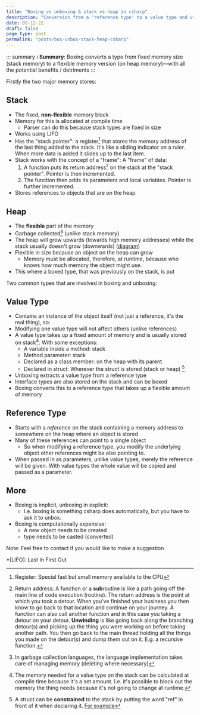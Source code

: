 ```yaml
---
title: "Boxing vs unboxing & stack vs heap in csharp"
description: "Conversion from a 'reference type' to a value type and vice versa and what happens on a lower level with memory"
date: 09-12-22
draft: false
page_type: post
permalink: "posts/box-unbox-stack-heap-csharp"
---
```


::: summary
ℹ️ **Summary**: Boxing converts a type from fixed memory size (stack memory) to a flexible memory version (on heap memory)—with all the potential benefits / detriments 
:::

Firstly the two major memory stores:

## Stack

- The fixed, **non-flexible** memory block
- Memory for this is allocated at compile time 
  - Parser can do this because stack types are fixed in size
- Works using LIFO 
- Has the "stack pointer": a register[^1] that stores the memory address of the last thing added to the stack. It's like a sliding indicator on a ruler. When more data is added it slides up to the last item. 
- Stack works with the concept of a "frame": A "frame" of data:
  1. A function puts its return address[^2] on the stack at the "stack pointer". Pointer is then incremented.
  2. The function then adds its parameters and local variables. Pointer is further incremented.
- Stores references to objects that are on the heap

## Heap

- The **flexible** part of the memory
- Garbage collected[^3] (unlike stack memory).
- The heap will grow upwards (towards high memory addresses) while the stack usually doesn't grow (downwards) ([diagram](https://archive.ph/S4AA7))
- Flexible in size because an object on the heap can grow 
  - Memory must be allocated, therefore, at runtime, because who knows how much memory the object might use.
- This where a boxed type, that was previously on the stack, is put

Two common types that are involved in boxing and unboxing:

## Value Type

- Contains an instance of the object itself (not just a reference, it's the real thing), so:
- Modifying one value type will not affect others (unlike references)
- A value type takes up a fixed amount of memory and is usually stored on stack[^4]. With some exceptions:
  - A variable inside a method: stack
  - Method parameter: stack
  - Declared as a class member: on the heap with its parent
  - Declared in struct: Wherever the struct is stored (stack or heap) [^5]
- Unboxing extracts a value type from a reference type
- Interface types are also stored on the stack and can be boxed
- Boxing converts this to a reference type that takes up a flexible amount of memory

## Reference Type

- Starts with a *reference* on the stack containing a memory address to somewhere on the heap where an object is stored
- Many of these references can point to a single object
  - So when modifying a reference type, you modify the underlying object other references might be also pointing to.
- When passed in as parameters, unlike value types, merely the reference will be given. With value types the whole value will be copied and passed as a parameter.

## More

- Boxing is implicit, unboxing in explicit:
  - I.e. boxing is something csharp does automatically, but you have to ask it to unbox.
- Boxing is computationally expensive:
  - A new object needs to be created
  - type needs to be casted (converted)

Note: Feel free to contact if you would like to make a suggestion

*[LIFO]: Last In First Out

[^1]: Register: Special fast but small memory available to the CPU 

[^2]: Return address: A function or a **sub**routine is like a path going off the main line of code execution (routine). The return address is the point at which you took a detour. When you've finished your business you then know to go back to that location and continue on your journey. A function can also call another function and in this case you taking a detour on your detour. **Unwinding** is like going back along the branching detour(s) and picking up the thing you were working on before taking another path. You then go back to the main thread holding all the things you made on the detour(s) and dump them out on it. E.g. a recursive function. 
[^3]: In garbage collection languages, the language implementation takes care of managing memory (deleting where necessary)
[^4]: The memory needed for a value type on the stack can be calculated at compile time because it's a set amount. I.e. it's possible to block out the memory the thing needs because it's not going to change at runtime.
[^5]: A struct can be **constrained** to the stack by putting the word "ref" in front of it when declaring it. [For example](https://learn.microsoft.com/en-us/dotnet/csharp/language-reference/builtin-types/ref-struct)